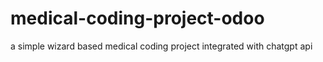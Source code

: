 # medical-coding-project-odoo
a simple wizard based medical coding project integrated with chatgpt api
